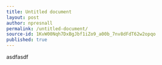 ```yaml
---
title: Untitled document
layout: post
author: npresnall
permalink: /untitled-document/
source-id: 1KvW00Nqh7DxBgJbf1iZo9_a00b_7nv8dFdT62w2opqo
published: true
---
```

asdfasdf

